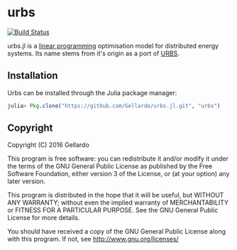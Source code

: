 # urbs

[![Build Status](https://travis-ci.org/Gellardo/urbs.jl.svg?branch=master)](https://travis-ci.org/Gellardo/urbs.jl)

urbs.jl is a [linear programming](https://en.wikipedia.org/wiki/Linear_programming) optimisation model for distributed energy systems. Its name stems from it's origin as a port of [URBS](https://github.com/tum-ens/urbs).

## Installation
Urbs can be installed through the Julia package manager:

```julia
julia> Pkg.clone("https://github.com/Gellardo/urbs.jl.git", "urbs")
```

## Copyright

Copyright (C) 2016  Gellardo

This program is free software: you can redistribute it and/or modify
it under the terms of the GNU General Public License as published by
the Free Software Foundation, either version 3 of the License, or
(at your option) any later version.

This program is distributed in the hope that it will be useful,
but WITHOUT ANY WARRANTY; without even the implied warranty of
MERCHANTABILITY or FITNESS FOR A PARTICULAR PURPOSE.  See the
GNU General Public License for more details.

You should have received a copy of the GNU General Public License
along with this program.  If not, see <http://www.gnu.org/licenses/>
